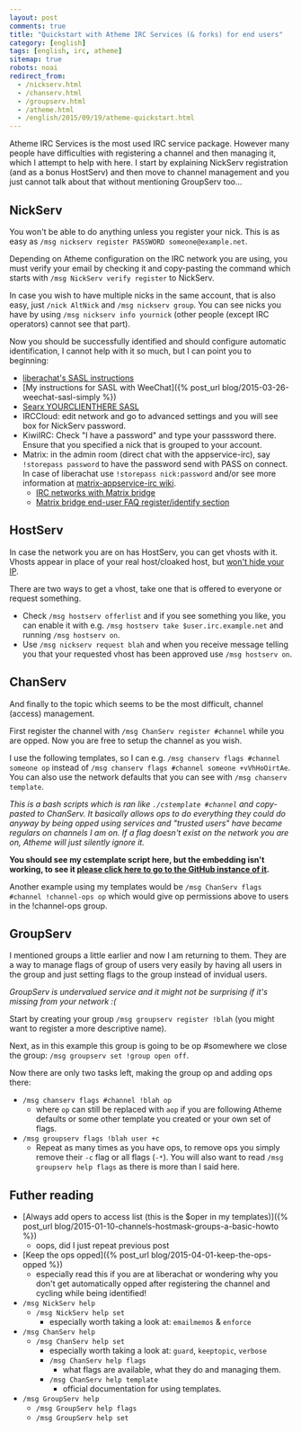 ```yaml
---
layout: post
comments: true
title: "Quickstart with Atheme IRC Services (& forks) for end users"
category: [english]
tags: [english, irc, atheme]
sitemap: true
robots: noai
redirect_from:
  - /nickserv.html
  - /chanserv.html
  - /groupserv.html
  - /atheme.html
  - /english/2015/09/19/atheme-quickstart.html
---
```


Atheme IRC Services is the most used IRC service package. However many people
have difficulties with registering a channel and then managing it, which I
attempt to help with here. I start by explaining NickServ registration (and as a
bonus HostServ) and then move to channel management and you just cannot talk
about that without mentioning GroupServ too...

## NickServ

You won't be able to do anything unless you register your nick. This is as easy
as `/msg nickserv register PASSWORD someone@example.net`.

Depending on Atheme configuration on the IRC network you are using, you must
verify your email by checking it and copy-pasting the command which starts with
`/msg NickServ verify register` to NickServ.

In case you wish to have multiple nicks in the same account, that is also easy,
just `/nick AltNick` and `/msg nickserv group`. You can see nicks you have by
using `/msg nickserv info yournick` (other people (except IRC operators) cannot
see that part).

Now you should be successfully identified and should configure automatic
identification, I cannot help with it so much, but I can point you to beginning:

- [liberachat's SASL instructions](https://libera.chat/guides/sasl)
- [My instructions for SASL with WeeChat]({% post_url blog/2015-03-26-weechat-sasl-simply %})
- [Searx YOURCLIENTHERE SASL](https://search.disroot.org/?q=YOURCLIENTHERE+SASL)
- IRCCloud: edit network and go to advanced settings and you will see box for
  NickServ password.
- KiwiIRC: Check "I have a password" and type your passsword there. Ensure that
  you specified a nick that is grouped to your account.
- Matrix: in the admin room (direct chat with the appservice-irc), say
  `!storepass password` to have the password send with PASS on connect. In case
  of liberachat use `!storepass nick:password` and/or see more information at
  [matrix-appservice-irc wiki].
  - [IRC networks with Matrix bridge]
  - [Matrix bridge end-user FAQ register/identify section]

[matrix-appservice-irc wiki]:
  https://github.com/matrix-org/matrix-appservice-irc/wiki/
[irc networks with matrix bridge]:
  https://github.com/matrix-org/matrix-appservice-irc/wiki/Bridged-IRC-networks
[matrix bridge end-user faq register/identify section]:
  https://github.com/matrix-org/matrix-appservice-irc/wiki/End-user-FAQ#how-do-i-registeridentify-to-nickserv

## HostServ

In case the network you are on has HostServ, you can get vhosts with it. Vhosts
appear in place of your real host/cloaked host, but
[won't hide your IP](https://gist.github.com/maxteufel/1e2cf7ada079c271bd3c).

There are two ways to get a vhost, take one that is offered to everyone or
request something.

- Check `/msg hostserv offerlist` and if you see something you like, you can
  enable it with e.g. `/msg hostserv take $user.irc.example.net` and running
  `/msg hostserv on`.
- Use `/msg nickserv request blah` and when you receive message telling you that
  your requested vhost has been approved use `/msg hostserv on`.

## ChanServ

And finally to the topic which seems to be the most difficult, channel (access)
management.

First register the channel with `/msg ChanServ register #channel` while you are
opped. Now you are free to setup the channel as you wish.

I use the following templates, so I can e.g.
`/msg chanserv flags #channel someone op` instead of
`/msg chanserv flags #channel someone +vVhHoOirtAe`. You can also use the
network defaults that you can see with `/msg chanserv template`.

_This is a bash scripts which is ran like `./cstemplate #channel` and
copy-pasted to ChanServ. It basically allows ops to do everything they could do
anyway by being opped using services and "trusted users" have became regulars on
channels I am on. If a flag doesn't exist on the network you are on, Atheme will
just silently ignore it._

**You should see my cstemplate script here, but the embedding isn't working, to
see it
[please click here to go to the GitHub instance of it](https://github.com/Mikaela/gist/blob/master/irc/atheme/cstemplate).**

Another example using my templates would be
`/msg ChanServ flags #channel !channel-ops op` which would give op permissions
above to users in the !channel-ops group.

## GroupServ

I mentioned groups a little earlier and now I am returning to them. They are a
way to manage flags of group of users very easily by having all users in the
group and just setting flags to the group instead of invidual users.

_GroupServ is undervalued service and it might not be surprising if it's missing
from your network :(_

Start by creating your group `/msg groupserv register !blah` (you might want to
register a more descriptive name).

Next, as in this example this group is going to be op #somewhere we close the
group: `/msg groupserv set !group open off`.

Now there are only two tasks left, making the group op and adding ops there:

- `/msg chanserv flags #channel !blah op`
  - where `op` can still be replaced with `aop` if you are following Atheme
    defaults or some other template you created or your own set of flags.
- `/msg groupserv flags !blah user +c`
  - Repeat as many times as you have ops, to remove ops you simply remove their
    `-c` flag or all flags (`-*`). You will also want to read
    `/msg groupserv help flags` as there is more than I said here.

## Futher reading

- [Always add opers to access list (this is the $oper in
  my
  templates)]({% post_url blog/2015-01-10-channels-hostmask-groups-a-basic-howto %})
  - oops, did I just repeat previous post
- [Keep the ops opped]({% post_url blog/2015-04-01-keep-the-ops-opped %})
  - especially read this if you are at liberachat or wondering why you don't get
    automatically opped after registering the channel and cycling while being
    identified!
- `/msg NickServ help`
  - `/msg NickServ help set`
    - especially worth taking a look at: `emailmemos` & `enforce`
- `/msg ChanServ help`
  - `/msg ChanServ help set`
    - especially worth taking a look at: `guard`, `keeptopic`, `verbose`
    - `/msg ChanServ help flags`
      - what flags are available, what they do and managing them.
    - `/msg ChanServ help template`
      - official documentation for using templates.
- `/msg GroupServ help`
  - `/msg GroupServ help flags`
  - `/msg GroupServ help set`
